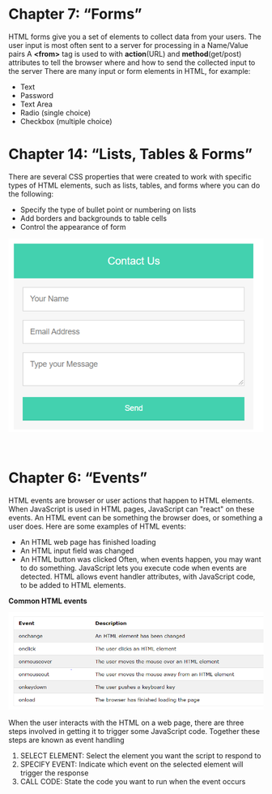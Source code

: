 # Chapter 7: “Forms” 
HTML forms give you a set of elements to collect data from your users. The user input is most often sent to a server for processing in a Name/Value pairs
A **\<from\>** tag is used to with **action**(URL) and **method**(get/post) attributes to tell the browser where and how to send the collected input to the server
There are many input or form elements in HTML, for example:
-	Text
-	Password
-	Text Area
-	Radio (single choice)
-	Checkbox (multiple choice)
 
# Chapter 14: “Lists, Tables & Forms”
There are several CSS properties that were created to work with specific types of HTML elements, such as lists, tables, and forms where you can do the following:

- Specify the type of bullet point or numbering on lists 
- Add borders and backgrounds to table cells 
- Control the appearance of form 

![form](form.png)



 
# Chapter 6: “Events”
HTML events are browser or user actions that happen to HTML elements.
When JavaScript is used in HTML pages, JavaScript can "react" on these events.
An HTML event can be something the browser does, or something a user does.
Here are some examples of HTML events:
- An HTML web page has finished loading
- An HTML input field was changed
- An HTML button was clicked
Often, when events happen, you may want to do something.
JavaScript lets you execute code when events are detected.
HTML allows event handler attributes, with JavaScript code, to be added to HTML elements.

**Common HTML events**

![event](events.png)



When the user interacts with the HTML on a web page, there are three steps involved in getting it to trigger some JavaScript code. Together these steps are known as event handling
1. SELECT ELEMENT: Select the element you want the script to respond to
2. SPECIFY EVENT: Indicate which event on the selected element will trigger the response
3. CALL CODE: State the code you want to run when the event occurs

